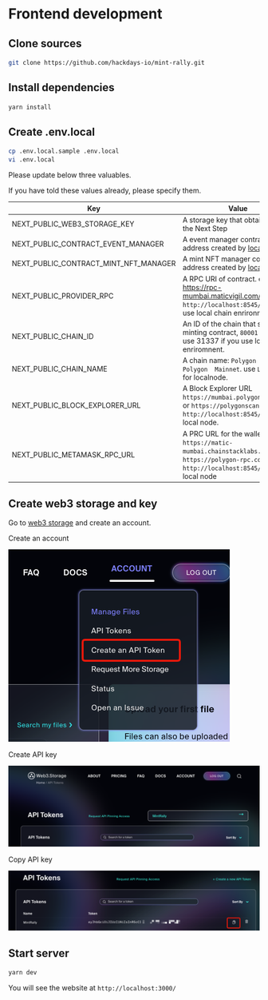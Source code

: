 # Frontend development

## Clone sources

```bash
git clone https://github.com/hackdays-io/mint-rally.git
```

## Install dependencies

```bash
yarn install
```

## Create .env.local

```bash
cp .env.local.sample .env.local
vi .env.local
```

Please update below three valuables.

If you have told these values already, please specify them.

| Key                                   | Value                                                                                                                                            |
| ------------------------------------- | ------------------------------------------------------------------------------------------------------------------------------------------------ |
| NEXT_PUBLIC_WEB3_STORAGE_KEY          | A storage key that obtained by the Next Step                                                                                                     |
| NEXT_PUBLIC_CONTRACT_EVENT_MANAGER    | A event manager contract address created by [localnode.md](localnode.md)                                                                         |
| NEXT_PUBLIC_CONTRACT_MINT_NFT_MANAGER | A mint NFT manager contract address created by [localnode.md](localnode.md)                                                                      |
| NEXT_PUBLIC_PROVIDER_RPC              | A RPC URI of contract. ex. https://rpc-mumbai.maticvigil.com/v1/....  use `http://localhost:8545/` if you use local chain enrironment            |
| NEXT_PUBLIC_CHAIN_ID                  | An ID of the chain that serves the minting contract, `80001` or `137`. use 31337 if you use local chain enriromnent.                             |
| NEXT_PUBLIC_CHAIN_NAME                | A chain name: `Polygon Testnet` or `Polygon  Mainnet`. use `Localnet` for localnode.                                                             |
| NEXT_PUBLIC_BLOCK_EXPLORER_URL        | A Block Explorer URL `https://mumbai.polygonscan.com/` or `https://polygonscan.com`. use   `http://localhost:8545/` for the local node.          |
| NEXT_PUBLIC_METAMASK_RPC_URL          | A PRC URL for the wallet `https://matic-mumbai.chainstacklabs.com` or `https://polygon-rpc.com`. use `http://localhost:8545/` for the local node |

## Create web3 storage and key

Go to [web3 storage](https://web3.storage/) and create an account.

Create an account

![web3 api key](documentImages/web3storage1.png)

Create API key

![create api key](documentImages/web3storage2.png)

Copy API key

![get api key](documentImages/web3storage3.png)

## Start server

```bash
yarn dev
```

You will see the website at `http://localhost:3000/`